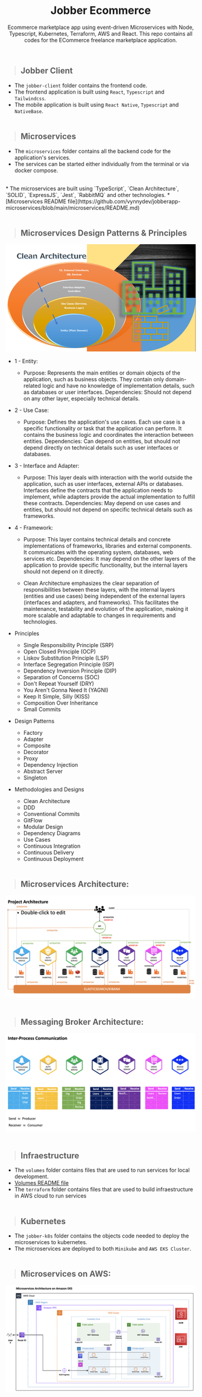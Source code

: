 <h1 align="center">Jobber Ecommerce</h1>

<p align="center">Ecommerce marketplace app using event-driven Microservices with Node, Typescript, Kubernetes, Terraform, AWS and React. 
This repo contains all codes for the ECommerce freelance marketplace application.</p>
<br />

> ## Jobber Client
* The `jobber-client` folder contains the frontend code.
* The frontend application is built using `React`, `Typescript` and `Tailwindcss`.
* The mobile application is built using `React Native`, `Typescript` and `NativeBase`.
<br /><br />

> ## Microservices
* The `microservices` folder contains all the backend code for the application's services.
* The services can be started either individually from the terminal or via docker compose.
<br />
* The microservices are built using `TypeScript`, `Clean Architecture`, `SOLID`, `ExpressJS`, `Jest`, `RabbitMQ` and other technologies.
* [Microservices README file](https://github.com/vynnydev/jobberapp-microservices/blob/main/microservices/README.md)
<br /><br />

> ## Microservices Design Patterns & Principles

![alt text](./infraestructure/images/clean-dependency-inversion.png "Clean Architecture in Microservices")

* 1 - Entity:  

    * Purpose: Represents the main entities or domain objects of the application, such as business objects. They contain only domain-related logic and have no knowledge of implementation details, such as databases or user interfaces. 
    Dependencies: Should not depend on any other layer, especially technical details. 

* 2 - Use Case: 

    * Purpose: Defines the application's use cases. Each use case is a specific functionality or task that the application can perform. It contains the business logic and coordinates the interaction between entities. 
    Dependencies: Can depend on entities, but should not depend directly on technical details such as user interfaces or databases. 

* 3 - Interface and Adapter: 

    * Purpose: This layer deals with interaction with the world outside the application, such as user interfaces, external APIs or databases. Interfaces define the contracts that the application needs to implement, while adapters provide the actual implementation to fulfill these contracts. 
    Dependencies: May depend on use cases and entities, but should not depend on specific technical details such as frameworks. 

* 4 - Framework: 

    * Purpose: This layer contains technical details and concrete implementations of frameworks, libraries and external components. It communicates with the operating system, databases, web services etc. 
    Dependencies: It may depend on the other layers of the application to provide specific functionality, but the internal layers should not depend on it directly. 

    * Clean Architecture emphasizes the clear separation of responsibilities between these layers, with the internal layers (entities and use cases) being independent of the external layers (interfaces and adapters, and frameworks). This facilitates the maintenance, testability and evolution of the application, making it more scalable and adaptable to changes in requirements and technologies. 

* Principles

    * Single Responsibility Principle (SRP)
    * Open Closed Principle (OCP)
    * Liskov Substitution Principle (LSP)
    * Interface Segregation Principle (ISP)
    * Dependency Inversion Principle (DIP)
    * Separation of Concerns (SOC)
    * Don't Repeat Yourself (DRY)
    * You Aren't Gonna Need It (YAGNI)
    * Keep It Simple, Silly (KISS)
    * Composition Over Inheritance
    * Small Commits

* Design Patterns

    * Factory
    * Adapter
    * Composite
    * Decorator
    * Proxy
    * Dependency Injection
    * Abstract Server
    * Singleton

* Methodologies and Designs

    * Clean Architecture
    * DDD
    * Conventional Commits
    * GitFlow
    * Modular Design
    * Dependency Diagrams
    * Use Cases
    * Continuous Integration
    * Continuous Delivery
    * Continuous Deployment
<br /><br />

> ## Microservices Architecture:
![alt text](./infraestructure/images/project-architecture.png "Microservices on AWS")
<br /><br />

> ## Messaging Broker Architecture:
![alt text](./infraestructure/images/messaging-architecture.png "Messaging Broker Architecture")
<br /><br />

> ## Infraestructure
* The `volumes` folder contains files that are used to run services for local development.
* [Volumes README file](https://github.com/vynnydev/jobberapp-microservices/blob/main/infraestructure/volumes/README.md)
* The `terraform` folder contains files that are used to build infraestructure in AWS cloud to run services
<br /><br/>

> ## Kubernetes
* The `jobber-k8s` folder contains the objects code needed to deploy the microservices to kubernetes.
* The microservices are deployed to both `Minikube` and `AWS EKS Cluster`.
<br /><br/>

> ## Microservices on AWS:
![alt text](./infraestructure/images/aws-infra.png "Microservices on AWS")
